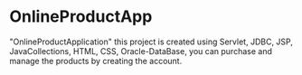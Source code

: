 # OnlineProductApp
"OnlineProductApplication" this project is created using  Servlet, JDBC, JSP, JavaCollections, HTML, CSS, Oracle-DataBase,  you can purchase and manage the products by creating the account.
